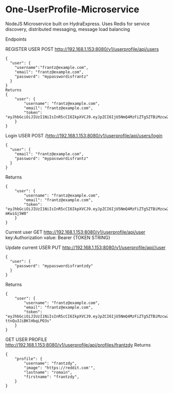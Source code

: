 # One-UserProfile-Microservice
NodeJS Microservice built on HydraExpress. Uses Redis for service discovery, distributed messaging, message load balancing

Endpoints

REGISTER USER
POST
http://192.168.1.153:8080/v1/userprofile/api/users
```
{
  "user": {
  	"username":"frantz@example.com",
    "email": "frantz@example.com",
    "password": "mypasswordisfrantz"
  }
}
Returns
{
    "user": {
        "username": "frantz@example.com",
        "email": "frantz@example.com",
        "token": "eyJhbGciOiJIUzI1NiIsInR5cCI6IkpXVCJ9.eyJpZCI6IjU5NmQ4MzFiZTg5ZTBiMzcwZDY1NmIwYiIsInVzZXJuYW1lIjoiZnJhbnR6QGV4YW1wbGUuY29tIiwiZXhwIjoxNTA1NTMzMjEyLCJpYXQiOjE1MDAzNDkyMTJ9.P3qvZd9nUGjexZx_BVUrCQFivwsdvGooTIbXgY4bAKI"
    }
}
```
Login USER
POST /http://192.168.1.153:8080/v1/userprofile/api/users/login
```
{
  "user": {
    "email": "frantz@example.com",
    "password": "mypasswordisfrantz"
  }
}
```
Returns
```
{
    "user": {
        "username": "frantz@example.com",
        "email": "frantz@example.com",
        "token": "eyJhbGciOiJIUzI1NiIsInR5cCI6IkpXVCJ9.eyJpZCI6IjU5NmQ4MzFiZTg5ZTBiMzcwZDY1NmIwYiIsInVzZXJuYW1lIjoiZnJhbnR6QGV4YW1wbGUuY29tIiwiZXhwIjoxNTA1NTMzMjc0LCJpYXQiOjE1MDAzNDkyNzR9.99Pr5ZwRSih3ZQQJO6fKQX6_k2rSl0Aez-mKwiGj5W8"
    }
}
```

Current user
GET http://192.168.1.153:8080/v1/userprofile/api/user
key:Authorization
value: Bearer {TOKEN STRING}

Update current USER
PUT http://192.168.1.153:8080/v1/userprofile/api//user
```
{
  "user": {
    "password": "mypasswordisfrantzdy"
  }
}
```
Returns
```
{
    "user": {
        "username": "frantz@example.com",
        "email": "frantz@example.com",
        "token": "eyJhbGciOiJIUzI1NiIsInR5cCI6IkpXVCJ9.eyJpZCI6IjU5NmQ4MzFiZTg5ZTBiMzcwZDY1NmIwYiIsInVzZXJuYW1lIjoiZnJhbnR6QGV4YW1wbGUuY29tIiwiZXhwIjoxNTA1NTMzODcwLCJpYXQiOjE1MDAzNDk4NzB9.9n9Ou1VSwpJs8yz4BcBbrcl-ttnQu3JiBKlHbqLPO3s"
    }
}
```

GET USER PROFILE
http://192.168.1.153:8080/v1/userprofile/api/profiles/frantzdy
Returns
```
{
    "profile": {
        "username": "frantzdy",
        "image": "https://reddit.com'",
        "lastname": "romain",
        "firstname": "frantzdy",
    }
}
```
